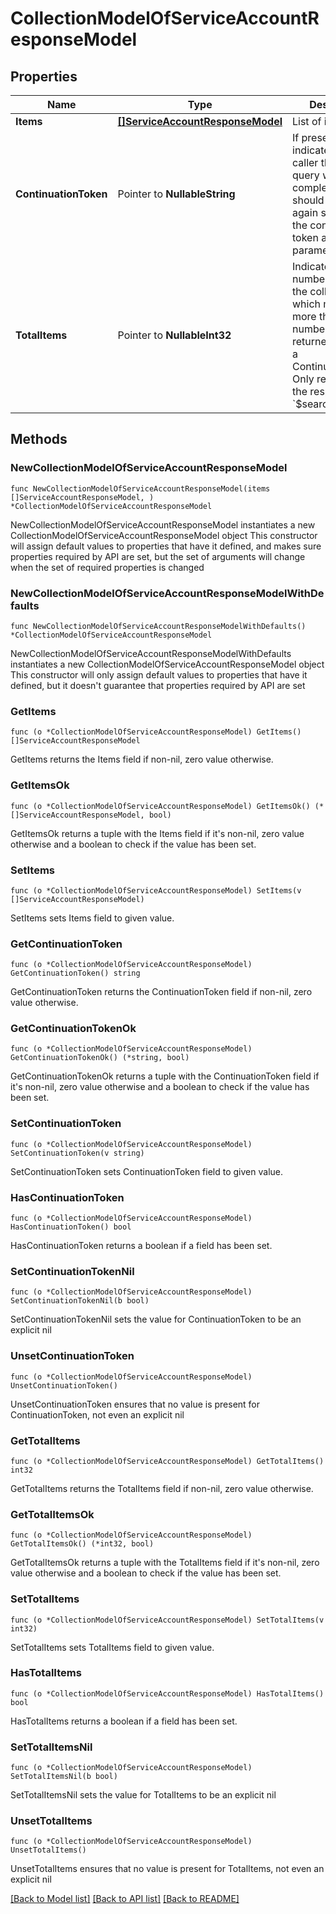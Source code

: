 # CollectionModelOfServiceAccountResponseModel

## Properties

Name | Type | Description | Notes
------------ | ------------- | ------------- | -------------
**Items** | [**[]ServiceAccountResponseModel**](ServiceAccountResponseModel.md) | List of items. | 
**ContinuationToken** | Pointer to **NullableString** | If present, indicates to the caller that the query was not complete, and they should call the API again specifying the continuation token as a query parameter. | [optional] 
**TotalItems** | Pointer to **NullableInt32** | Indicates the total number of items in the collection, which may be more than the number of Items returned, if there is a ContinuationToken.  Only returned in the response to &#x60;$search&#x60; APIs. | [optional] 

## Methods

### NewCollectionModelOfServiceAccountResponseModel

`func NewCollectionModelOfServiceAccountResponseModel(items []ServiceAccountResponseModel, ) *CollectionModelOfServiceAccountResponseModel`

NewCollectionModelOfServiceAccountResponseModel instantiates a new CollectionModelOfServiceAccountResponseModel object
This constructor will assign default values to properties that have it defined,
and makes sure properties required by API are set, but the set of arguments
will change when the set of required properties is changed

### NewCollectionModelOfServiceAccountResponseModelWithDefaults

`func NewCollectionModelOfServiceAccountResponseModelWithDefaults() *CollectionModelOfServiceAccountResponseModel`

NewCollectionModelOfServiceAccountResponseModelWithDefaults instantiates a new CollectionModelOfServiceAccountResponseModel object
This constructor will only assign default values to properties that have it defined,
but it doesn't guarantee that properties required by API are set

### GetItems

`func (o *CollectionModelOfServiceAccountResponseModel) GetItems() []ServiceAccountResponseModel`

GetItems returns the Items field if non-nil, zero value otherwise.

### GetItemsOk

`func (o *CollectionModelOfServiceAccountResponseModel) GetItemsOk() (*[]ServiceAccountResponseModel, bool)`

GetItemsOk returns a tuple with the Items field if it's non-nil, zero value otherwise
and a boolean to check if the value has been set.

### SetItems

`func (o *CollectionModelOfServiceAccountResponseModel) SetItems(v []ServiceAccountResponseModel)`

SetItems sets Items field to given value.


### GetContinuationToken

`func (o *CollectionModelOfServiceAccountResponseModel) GetContinuationToken() string`

GetContinuationToken returns the ContinuationToken field if non-nil, zero value otherwise.

### GetContinuationTokenOk

`func (o *CollectionModelOfServiceAccountResponseModel) GetContinuationTokenOk() (*string, bool)`

GetContinuationTokenOk returns a tuple with the ContinuationToken field if it's non-nil, zero value otherwise
and a boolean to check if the value has been set.

### SetContinuationToken

`func (o *CollectionModelOfServiceAccountResponseModel) SetContinuationToken(v string)`

SetContinuationToken sets ContinuationToken field to given value.

### HasContinuationToken

`func (o *CollectionModelOfServiceAccountResponseModel) HasContinuationToken() bool`

HasContinuationToken returns a boolean if a field has been set.

### SetContinuationTokenNil

`func (o *CollectionModelOfServiceAccountResponseModel) SetContinuationTokenNil(b bool)`

 SetContinuationTokenNil sets the value for ContinuationToken to be an explicit nil

### UnsetContinuationToken
`func (o *CollectionModelOfServiceAccountResponseModel) UnsetContinuationToken()`

UnsetContinuationToken ensures that no value is present for ContinuationToken, not even an explicit nil
### GetTotalItems

`func (o *CollectionModelOfServiceAccountResponseModel) GetTotalItems() int32`

GetTotalItems returns the TotalItems field if non-nil, zero value otherwise.

### GetTotalItemsOk

`func (o *CollectionModelOfServiceAccountResponseModel) GetTotalItemsOk() (*int32, bool)`

GetTotalItemsOk returns a tuple with the TotalItems field if it's non-nil, zero value otherwise
and a boolean to check if the value has been set.

### SetTotalItems

`func (o *CollectionModelOfServiceAccountResponseModel) SetTotalItems(v int32)`

SetTotalItems sets TotalItems field to given value.

### HasTotalItems

`func (o *CollectionModelOfServiceAccountResponseModel) HasTotalItems() bool`

HasTotalItems returns a boolean if a field has been set.

### SetTotalItemsNil

`func (o *CollectionModelOfServiceAccountResponseModel) SetTotalItemsNil(b bool)`

 SetTotalItemsNil sets the value for TotalItems to be an explicit nil

### UnsetTotalItems
`func (o *CollectionModelOfServiceAccountResponseModel) UnsetTotalItems()`

UnsetTotalItems ensures that no value is present for TotalItems, not even an explicit nil

[[Back to Model list]](../README.md#documentation-for-models) [[Back to API list]](../README.md#documentation-for-api-endpoints) [[Back to README]](../README.md)


